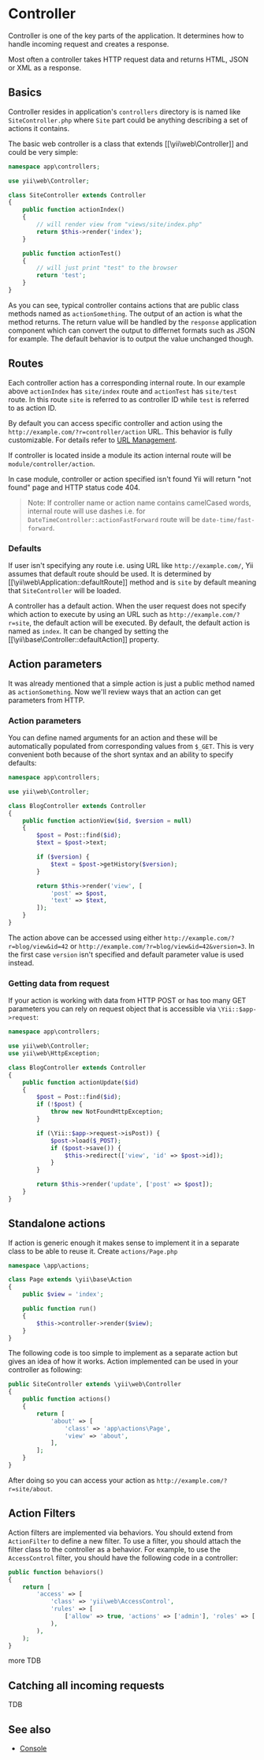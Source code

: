 Controller
==========

Controller is one of the key parts of the application. It determines how to handle incoming request and creates a response.

Most often a controller takes HTTP request data and returns HTML, JSON or XML as a response.

Basics
------

Controller resides in application's `controllers` directory is is named like `SiteController.php` where `Site`
part could be anything describing a set of actions it contains.

The basic web controller is a class that extends [[\yii\web\Controller]] and could be very simple:

```php
namespace app\controllers;

use yii\web\Controller;

class SiteController extends Controller
{
	public function actionIndex()
	{
		// will render view from "views/site/index.php"
		return $this->render('index');
	}

	public function actionTest()
	{
		// will just print "test" to the browser
		return 'test';
	}
}
```

As you can see, typical controller contains actions that are public class methods named as `actionSomething`.
The output of an action is what the method returns. The return value will be handled by the `response` application
component which can convert the output to differnet formats such as JSON for example. The default behavior
is to output the value unchanged though.

Routes
------

Each controller action has a corresponding internal route. In our example above `actionIndex` has `site/index` route
and `actionTest` has `site/test` route. In this route `site` is referred to as controller ID while `test` is referred to
as action ID.

By default you can access specific controller and action using the `http://example.com/?r=controller/action` URL. This
behavior is fully customizable. For details refer to [URL Management](url.md).

If controller is located inside a module its action internal route will be `module/controller/action`.

In case module, controller or action specified isn't found Yii will return "not found" page and HTTP status code 404.

> Note: If controller name or action name contains camelCased words, internal route will use dashes i.e. for
`DateTimeController::actionFastForward` route will be `date-time/fast-forward`.

### Defaults

If user isn't specifying any route i.e. using URL like `http://example.com/`, Yii assumes that default route should be
used. It is determined by [[\yii\web\Application::defaultRoute]] method and is `site` by default meaning that `SiteController`
will be loaded.

A controller has a default action. When the user request does not specify which action to execute by using an URL such as
`http://example.com/?r=site`, the default action will be executed. By default, the default action is named as `index`.
It can be changed by setting the [[\yii\base\Controller::defaultAction]] property.

Action parameters
-----------------

It was already mentioned that a simple action is just a public method named as `actionSomething`. Now we'll review
ways that an action can get parameters from HTTP.

### Action parameters

You can define named arguments for an action and these will be automatically populated from corresponding values from
`$_GET`. This is very convenient both because of the short syntax and an ability to specify defaults:

```php
namespace app\controllers;

use yii\web\Controller;

class BlogController extends Controller
{
	public function actionView($id, $version = null)
	{
		$post = Post::find($id);
		$text = $post->text;

		if ($version) {
			$text = $post->getHistory($version);
		}

		return $this->render('view', [
			'post' => $post,
			'text' => $text,
		]);
	}
}
```

The action above can be accessed using either `http://example.com/?r=blog/view&id=42` or
`http://example.com/?r=blog/view&id=42&version=3`. In the first case `version` isn't specified and default parameter
value is used instead.

### Getting data from request

If your action is working with data from HTTP POST or has too many GET parameters you can rely on request object that
is accessible via `\Yii::$app->request`:

```php
namespace app\controllers;

use yii\web\Controller;
use yii\web\HttpException;

class BlogController extends Controller
{
	public function actionUpdate($id)
	{
		$post = Post::find($id);
		if (!$post) {
			throw new NotFoundHttpException;
		}

		if (\Yii::$app->request->isPost)) {
			$post->load($_POST);
			if ($post->save()) {
				$this->redirect(['view', 'id' => $post->id]);
			}
		}

		return $this->render('update', ['post' => $post]);
	}
}
```

Standalone actions
------------------

If action is generic enough it makes sense to implement it in a separate class to be able to reuse it.
Create `actions/Page.php`

```php
namespace \app\actions;

class Page extends \yii\base\Action
{
	public $view = 'index';

	public function run()
	{
		$this->controller->render($view);
	}
}
```

The following code is too simple to implement as a separate action but gives an idea of how it works. Action implemented
can be used in your controller as following:

```php
public SiteController extends \yii\web\Controller
{
	public function actions()
	{
		return [
			'about' => [
				'class' => 'app\actions\Page',
				'view' => 'about',
			],
		];
	}
}
```

After doing so you can access your action as `http://example.com/?r=site/about`.


Action Filters
--------------

Action filters are implemented via behaviors. You should extend from `ActionFilter` to
define a new filter. To use a filter, you should attach the filter class to the controller
as a behavior. For example, to use the `AccessControl` filter, you should have the following
code in a controller:

```php
public function behaviors()
{
    return [
        'access' => [
            'class' => 'yii\web\AccessControl',
            'rules' => [
                ['allow' => true, 'actions' => ['admin'], 'roles' => ['@']],
            ),
        ),
    );
}
```

more TDB

Catching all incoming requests
------------------------------

TDB

See also
--------

- [Console](console.md)
